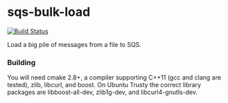 # sqs-bulk-load

[![Build Status](https://travis-ci.org/smmckay/sqs-bulk-load.svg?branch=master)](https://travis-ci.org/smmckay/sqs-bulk-load)

Load a big pile of messages from a file to SQS.

### Building

You will need cmake 2.8+, a compiler supporting C++11 (gcc and clang are tested), zlib, libcurl, and boost. On Ubuntu
Trusty the correct library packages are libboost-all-dev, zlib1g-dev, and libcurl4-gnutls-dev.

